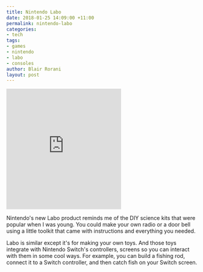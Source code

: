 ```yaml
---
title: Nintendo Labo
date: 2018-01-25 14:09:00 +11:00
permalink: nintendo-labo
categories:
- tech
tags:
- games
- nintendo
- labo
- consoles
author: Blair Rorani
layout: post
---
```


<iframe max-width="100%" height="315px" src="https://www.youtube.com/embed/P3Bd3HUMkyU?rel=0" frameborder="0" allow="autoplay; encrypted-media" allowfullscreen></iframe>

Nintendo's new Labo product reminds me of the DIY science kits that were popular when I was young. You could make your own radio or a door bell using a little toolkit that came with instructions and everything you needed.

Labo is similar except it's for making your own toys. And those toys integrate with Nintendo Switch's controllers, screens so you can interact with them in some cool ways. For example, you can build a fishing rod, connect it to a Switch controller, and then catch fish on your Switch screen.